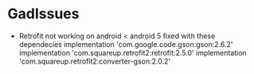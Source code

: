 # GadIssues


- Retrofit not working on android < android 5 
             fixed with these dependecies 
    implementation 'com.google.code.gson:gson:2.6.2'
    implementation 'com.squareup.retrofit2:retrofit:2.5.0'
    implementation 'com.squareup.retrofit2:converter-gson:2.0.2'
  
